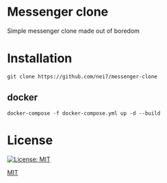 # Messenger clone

Simple messenger clone made out of boredom

# Installation
```git clone https://github.com/nei7/messenger-clone```

## docker
```docker-compose -f docker-compose.yml up -d --build```

# License
[![License: MIT](https://img.shields.io/badge/License-MIT-yellow.svg)](https://opensource.org/licenses/MIT)

[MIT](./LICENSE)
